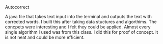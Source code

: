 Autocorrect

A java file that takes text input into the terminal and outputs the text with corrected words.
I built this after taking data stuctures and algorthims. The concpets were interesting and I felt they could be applied. Almost every single algorithm I used was from this class.
I did this for proof of concept. It is not neat and could be more efficient.
